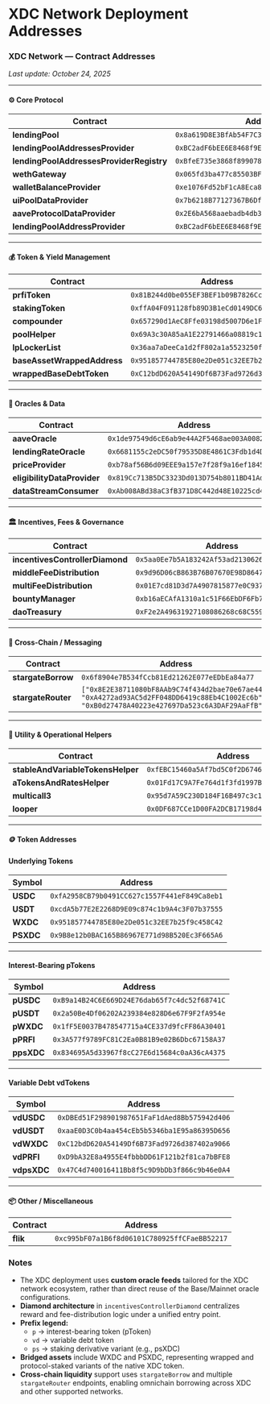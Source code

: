 # XDC Network Deployment Addresses

### XDC Network — Contract Addresses

_Last update: October 24, 2025_

***

#### ⚙️ Core Protocol

| Contract                                 | Address                                      |
| ---------------------------------------- | -------------------------------------------- |
| **lendingPool**                          | `0x8a619D8E3BfAb54F7C30Ef39Ce16c53429c739C3` |
| **lendingPoolAddressesProvider**         | `0xBC2adF6bEE6E8468f9E60DFC017D4E2Ce682be0C` |
| **lendingPoolAddressesProviderRegistry** | `0xBfeE735e3868f8990787CCEAA4B920C9Ed162b07` |
| **wethGateway**                          | `0x065fd3ba477c85503BFac48be7D1a2fcAdA02847` |
| **walletBalanceProvider**                | `0xe1076Fd52bF1cA8Eca89d043cC815F2356D55131` |
| **uiPoolDataProvider**                   | `0x7b6218B77127367B6Df46c80F469D22845bd4B7d` |
| **aaveProtocolDataProvider**             | `0x2E6bA568aaebadb4db3E018313ee34baD0328988` |
| **lendingPoolAddressProvider**           | `0xBC2adF6bEE6E8468f9E60DFC017D4E2Ce682be0C` |

***

#### 💰 Token & Yield Management

| Contract                    | Address                                      |
| --------------------------- | -------------------------------------------- |
| **prfiToken**               | `0x81B244d0be055EF3BEF1b09B7826Cc2b108B2cBD` |
| **stakingToken**            | `0xffA04F091128fb89D3B1eCd0149DC677dfAe1C69` |
| **compounder**              | `0x657290d1AeC8Ffe03198d5007D6e1F7D0F3859B9` |
| **poolHelper**              | `0x69A3c30A85aA1E22791466a08819c1080f0Aab7f` |
| **lpLockerList**            | `0x36aa7aDeeCa1d2fF802a1a5523250fFBF157183d` |
| **baseAssetWrappedAddress** | `0x951857744785E80e2De051c32EE7b25f9c458C42` |
| **wrappedBaseDebtToken**    | `0xC12bdD620A54149Df6B73Fad9726d387402a9066` |

***

#### 📡 Oracles & Data

| Contract                    | Address                                      |
| --------------------------- | -------------------------------------------- |
| **aaveOracle**              | `0x1de97549d6cE6ab9e44A2F5468ae003A00826A82` |
| **lendingRateOracle**       | `0x6681155c2eDC50f79535D8E4861C3Fdb1d4Da856` |
| **priceProvider**           | `0xb78af56B6d09EEE9a157e7f28f9a16ef1845f324` |
| **eligibilityDataProvider** | `0x819Cc713B5DC3323Dd013D754b8011BD41Ad1a62` |
| **dataStreamConsumer**      | `0xAb008ABd38aC3fB371D8C442d48E10225cd46DB6` |

***

#### 🏛️ Incentives, Fees & Governance

| Contract                        | Address                                      |
| ------------------------------- | -------------------------------------------- |
| **incentivesControllerDiamond** | `0x5aa0Ee7b5A183242Af53ad21306267571c54f80E` |
| **middleFeeDistribution**       | `0x9d96D06cB863B76B07670E98D86470407a965A9c` |
| **multiFeeDistribution**        | `0x01E7cd81D3d7A4907815877e0C937a77dE537e99` |
| **bountyManager**               | `0xb16aECAfA1310a1c51F66EbDF6Fb753BFa76450E` |
| **daoTreasury**                 | `0xF2e2A49631927108086268c68C559c63c3C8f73d` |

***

#### 🌉 Cross-Chain / Messaging

| Contract           | Address                                                                                                                                      |
| ------------------ | -------------------------------------------------------------------------------------------------------------------------------------------- |
| **stargateBorrow** | `0x6f8904e7B534fCcb81Ed21262E077eEDbEa84a77`                                                                                                 |
| **stargateRouter** | `["0x8E2E38711080bF8AAb9C74f434d2bae70e67ae44", "0xA4272ad93AC5d2FF048DD6419c88Eb4C1002Ec6b", "0xB0d27478A40223e427697Da523c6A3DAF29AaFfB"]` |

***

#### 🧰 Utility & Operational Helpers

| Contract                          | Address                                      |
| --------------------------------- | -------------------------------------------- |
| **stableAndVariableTokensHelper** | `0xfEBC15460a5Af7bd5C0f2D6746AAb00c9531747D` |
| **aTokensAndRatesHelper**         | `0x01Fd17C9A7Fe764d1f3fd1997BA834032110B709` |
| **multicall3**                    | `0x95d7A59C230D184F16B497c3c1bb834CA397C241` |
| **looper**                        | `0x0DF687CCe1D00FA2DCB17198d49886CB4ae99693` |

***

#### 🪙 Token Addresses

#### Underlying Tokens

| Symbol    | Address                                      |
| --------- | -------------------------------------------- |
| **USDC**  | `0xfA2958CB79b0491CC627c1557F441eF849Ca8eb1` |
| **USDT**  | `0xcdA5b77E2E2268D9E09c874c1b9A4c3F07b37555` |
| **WXDC**  | `0x951857744785E80e2De051c32EE7b25f9c458C42` |
| **PSXDC** | `0x9B8e12b0BAC165B86967E771d98B520Ec3F665A6` |

***

#### Interest-Bearing pTokens

| Symbol     | Address                                      |
| ---------- | -------------------------------------------- |
| **pUSDC**  | `0xB9a14B24C6E669D24E76dab65f7c4dc52f68741C` |
| **pUSDT**  | `0x2a50Be4Df06202A239384e828D6e67F9F2fA954e` |
| **pWXDC**  | `0x1fF5E0037B478547715a4CE337d9fcFF86A30401` |
| **pPRFI**  | `0x3A577f9789FC81C2Ea0B81B9e02B6Dbc67158A37` |
| **ppsXDC** | `0x834695A5d33967f8cC27E6d15684c0aA36cA4375` |

***

#### Variable Debt vdTokens

| Symbol      | Address                                      |
| ----------- | -------------------------------------------- |
| **vdUSDC**  | `0xDBEd51F298901987651FaF1dAed8Bb575942d406` |
| **vdUSDT**  | `0xaaE0D3C0b4aa454cEb5b5346ba1E95a86395D656` |
| **vdWXDC**  | `0xC12bdD620A54149Df6B73Fad9726d387402a9066` |
| **vdPRFI**  | `0xD9bA32E8a4955E4fbbbDD61F121b2f81ca7bBFE8` |
| **vdpsXDC** | `0x47C4d740016411Bb8f5c9D9bDb3f866c9b46e0A4` |

***

#### 📦 Other / Miscellaneous

| Contract | Address                                      |
| -------- | -------------------------------------------- |
| **flik** | `0xc995bF07a1B6f8d06101C780925ffCFaeBB52217` |

### Notes

* The XDC deployment uses **custom oracle feeds** tailored for the XDC network ecosystem, rather than direct reuse of the Base/Mainnet oracle configurations.
* **Diamond architecture** in `incentivesControllerDiamond` centralizes reward and fee-distribution logic under a unified entry point.
* **Prefix legend:**
  * `p` → interest-bearing token (pToken)
  * `vd` → variable debt token
  * `ps` → staking derivative variant (e.g., psXDC)
* **Bridged assets** include WXDC and PSXDC, representing wrapped and protocol-staked variants of the native XDC token.
* **Cross-chain liquidity** support uses `stargateBorrow` and multiple `stargateRouter` endpoints, enabling omnichain borrowing across XDC and other supported networks.


